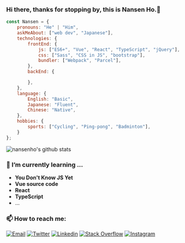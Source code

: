 ### Hi there, thanks for stopping by, this is **Nansen Ho**.👋

<!-- <img align='right' src="https://raw.githubusercontent.com/nansenho/FigureBed/master/img/octocat.gif" width="230"> -->

```javascript
const Nansen = {
    pronouns: "He" | "Him",
    askMeAbout: ["web dev", "Japanese"],
    technologies: {
        frontEnd: {
            js: ["ES6+", "Vue", "React", "TypeScript", "jQuery"],
            css: ["Sass", "CSS in JS", "bootstrap"],
            bundler: ["Webpack", "Parcel"],
        },
        backEnd: {

        },
    },
    language: {
        English: "Basic",
        Japanese: "Fluent",
        Chinese: "Native",
    },
    hobbies: {
        sports: ["Cycling", "Ping-pong", "Badminton"],
    }
};
```

![nansenho's github stats](https://github-readme-stats.vercel.app/api?username=nansenho&hide=contribs&count_private=true&show_icons=true)
<!-- ![the most used language](https://github-readme-stats.vercel.
app/api/top-langs/?username=nansenho&theme=buefy&layout=compact) -->

### 🌱 I’m currently learning ...
- **You Don't Know JS Yet**
- **Vue source code**
- **React**
- **TypeScript**
- ...

### 📫 How to reach me:

<a href="mailto:song.he0302@gmail.com"><img alt="Email" src="https://img.shields.io/badge/-song.he0302@gmail.com
-222222?style=flat&logo=gmail&logoColor=white"></a>
[![Twitter](https://img.shields.io/badge/-Twitter-222222?style=flat-square&logo=twitter&logoColor=white)](https://twitter.com/nansen_123)
[![Linkedin](https://img.shields.io/badge/-LinkedIn-222222?style=flat-square&logo=Linkedin&logoColor=white)](https://www.linkedin.cn/incareer/in/ACoAADXxN9gBxy5OCqhwowgOVL460Su1Ity58_M)
[![Stack Overflow](https://img.shields.io/badge/-Stack%20Overflow-222222?style=flat-square&logo=stack-overflow&logoColor=white)](https://stackoverflow.com/users/15644490/nansen)
[![Instagram](https://img.shields.io/badge/-Instagram-222222?style=flat-square&logo=instagram&logoColor=white)](https://www.instagram.com/nansen_nansong/)